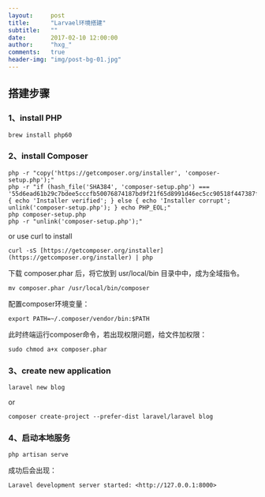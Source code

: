 ```yaml
---
layout:     post
title:      "Larvael环境搭建"
subtitle:   ""
date:       2017-02-10 12:00:00
author:     "hxg_"
comments:	true
header-img: "img/post-bg-01.jpg"
---
```

## **搭建步骤**

### 1、install PHP

```
brew install php60
```

### 2、install Composer

```
php -r "copy('https://getcomposer.org/installer', 'composer-setup.php');"
php -r "if (hash_file('SHA384', 'composer-setup.php') === '55d6ead61b29c7bdee5cccfb50076874187bd9f21f65d8991d46ec5cc90518f447387fb9f76ebae1fbbacf329e583e30') { echo 'Installer verified'; } else { echo 'Installer corrupt'; unlink('composer-setup.php'); } echo PHP_EOL;"
php composer-setup.php
php -r "unlink('composer-setup.php');"

```
or use curl to install

```
curl -sS [https://getcomposer.org/installer](https://getcomposer.org/installer) | php
```

下载 composer.phar 后，将它放到 usr/local/bin 目录中中，成为全域指令。

```
mv composer.phar /usr/local/bin/composer
```

配置composer环境变量：

```
export PATH=~/.composer/vendor/bin:$PATH
```

此时终端运行composer命令，若出现权限问题，给文件加权限：

```
sudo chmod a+x composer.phar
```

### 3、create new application
```
laravel new blog
```
or

```
composer create-project --prefer-dist laravel/laravel blog
```

### 4、启动本地服务
```
php artisan serve
```
成功后会出现：

```
Laravel development server started: <http://127.0.0.1:8000>
```